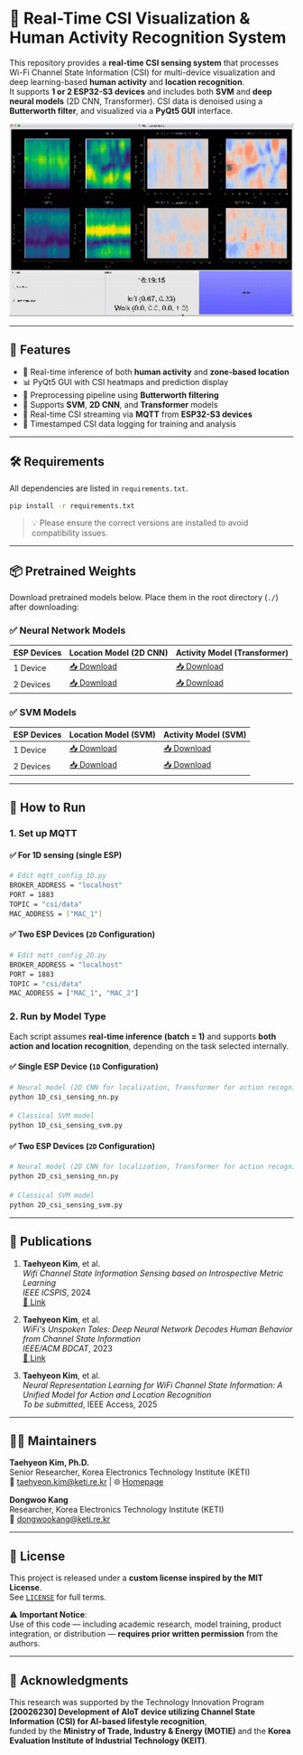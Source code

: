 # 📡 Real-Time CSI Visualization & Human Activity Recognition System

This repository provides a **real-time CSI sensing system** that processes Wi-Fi Channel State Information (CSI) for multi-device visualization and deep learning-based **human activity** and **location recognition**.  
It supports **1 or 2 ESP32-S3 devices** and includes both **SVM** and **deep neural models** (2D CNN, Transformer). CSI data is denoised using a **Butterworth filter**, and visualized via a **PyQt5 GUI** interface.

<div align="center">
  <img src="./csi_sensing_demo.gif" width="550">
</div>

---

## 🔧 Features

- 🧠 Real-time inference of both **human activity** and **zone-based location**
- 📊 PyQt5 GUI with CSI heatmaps and prediction display
- 🧼 Preprocessing pipeline using **Butterworth filtering**
- 🧮 Supports **SVM**, **2D CNN**, and **Transformer** models
- 📡 Real-time CSI streaming via **MQTT** from **ESP32-S3 devices**
- 💾 Timestamped CSI data logging for training and analysis

---

## 🛠 Requirements

All dependencies are listed in `requirements.txt`.

```bash
pip install -r requirements.txt
```

> 💡 Please ensure the correct versions are installed to avoid compatibility issues.

---

## 📦 Pretrained Weights

Download pretrained models below. Place them in the root directory (`./`) after downloading:

### ✅ Neural Network Models

| ESP Devices | Location Model (2D CNN) | Activity Model (Transformer) |
|-------------|-------------------------|-------------------------------|
| 1 Device    | [📥 Download](https://drive.google.com/file/d/1-DPTa-9CMdbhfu3GDwL2p36T3q4jzIPi/view?usp=sharing) | [📥 Download](https://drive.google.com/file/d/1OkoV1TwQydeG0R5AZbvKDd3y8CrKsPua/view?usp=sharing) |
| 2 Devices   | [📥 Download](https://drive.google.com/file/d/1YQeQKdtMYZAnctU5RaQji7DVGoKeZxx_/view?usp=sharing) | [📥 Download](https://drive.google.com/file/d/15rCJSn-3p6Xfni8g_2sw8Hq94O1SqexV/view?usp=sharing) |

### ✅ SVM Models

| ESP Devices | Location Model (SVM) | Activity Model (SVM) |
|-------------|----------------------|------------------------|
| 1 Device    | [📥 Download](https://drive.google.com/file/d/17jUJa_uPXEo6bkPl4vTXvqy6wvpr1_dN/view?usp=sharing) | [📥 Download](https://drive.google.com/file/d/1SDWjVzpFo63i7JZcJ5ktC4P215xFW6fq/view?usp=sharing)|
| 2 Devices   | [📥 Download](https://drive.google.com/file/d/1j8yWBLsJ0pFZb19lf0mDa2y-BDXM11ai/view?usp=sharing) | [📥 Download](https://drive.google.com/file/d/1bPLGhz_xzEKq9VXHXnpI1cf5d53NlQTt/view?usp=sharing) |

---

## 🚀 How to Run

### 1. Set up MQTT

#### ✅ For 1D sensing (single ESP)

```bash
# Edit mqtt_config_1D.py 
BROKER_ADDRESS = "localhost"
PORT = 1883
TOPIC = "csi/data"
MAC_ADDRESS = ["MAC_1"]
```

#### ✅ Two ESP Devices (`2D` Configuration)

```bash
# Edit mqtt_config_2D.py 
BROKER_ADDRESS = "localhost"
PORT = 1883
TOPIC = "csi/data"
MAC_ADDRESS = ["MAC_1", "MAC_2"]
```

### 2. Run by Model Type

Each script assumes **real-time inference (batch = 1)** and supports **both action and location recognition**, depending on the task selected internally.

#### ✅ Single ESP Device (`1D` Configuration)

```bash
# Neural model (2D CNN for localization, Transformer for action recognition)
python 1D_csi_sensing_nn.py

# Classical SVM model
python 1D_csi_sensing_svm.py
```

#### ✅ Two ESP Devices (`2D` Configuration)

```bash
# Neural model (2D CNN for localization, Transformer for action recognition)
python 2D_csi_sensing_nn.py

# Classical SVM model
python 2D_csi_sensing_svm.py
```
---

## 📄 Publications

1. **Taehyeon Kim**, et al.  
   _Wifi Channel State Information Sensing based on Introspective Metric Learning_  
   *IEEE ICSPIS*, 2024  
   [🔗 Link](https://ieeexplore.ieee.org/abstract/document/10812595)

2. **Taehyeon Kim**, et al.  
   _WiFi's Unspoken Tales: Deep Neural Network Decodes Human Behavior from Channel State Information_  
   *IEEE/ACM BDCAT*, 2023  
   [🔗 Link](https://dl.acm.org/doi/abs/10.1145/3632366.3632374)

3. **Taehyeon Kim**, et al.  
   _Neural Representation Learning for WiFi Channel State Information: A Unified Model for Action and Location Recognition_  
   *To be submitted*, IEEE Access, 2025

---

## 🧑‍💻 Maintainers

**Taehyeon Kim, Ph.D.**  
Senior Researcher, Korea Electronics Technology Institute (KETI)  
📧 [taehyeon.kim@keti.re.kr](mailto:taehyeon.kim@keti.re.kr) | 🌐 [Homepage](https://rcard.re.kr/detail/OISRzd7ua0tW0A1zMEwbKQ/information)

**Dongwoo Kang**  
Researcher, Korea Electronics Technology Institute (KETI)  
📧 [dongwookang@keti.re.kr](mailto:dongwookang@keti.re.kr)

---

## 📜 License

This project is released under a **custom license inspired by the MIT License**.  
See [`LICENSE`](./LICENSE.txt) for full terms.

⚠️ **Important Notice**:  
Use of this code — including academic research, model training, product integration, or distribution — **requires prior written permission** from the authors.

---

## 🙏 Acknowledgments

This research was supported by the Technology Innovation Program  
**[20026230] Development of AIoT device utilizing Channel State Information (CSI) for AI-based lifestyle recognition**,  
funded by the **Ministry of Trade, Industry & Energy (MOTIE)** and the **Korea Evaluation Institute of Industrial Technology (KEIT)**.
